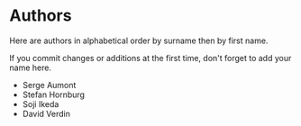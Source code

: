 Authors
=======

Here are authors in alphabetical order by surname then by first name.

If you commit changes or additions at the first time, don't forget to add your
name here.

  - Serge Aumont
  - Stefan Hornburg
  - Soji Ikeda
  - David Verdin

